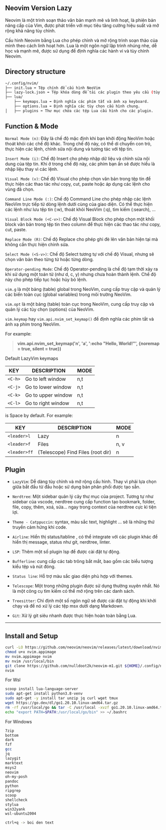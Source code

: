Neovim Version Lazy
---

Neovim là một trình soạn thảo văn bản mạnh mẽ và linh hoạt, là phiên bản nâng cấp của Vim, được phát triển với mục tiêu tăng cường hiệu suất và mở rộng khả năng tùy chỉnh.

Cấu hình Neovim bằng Lua cho phép chỉnh và mở rộng trình soạn thảo của mình theo cách linh hoạt hơn. Lua là một ngôn ngữ lập trình nhúng nhẹ, dễ học và mạnh mẽ, được sử dụng để định nghĩa các hành vi và tùy chỉnh Neovim.

## Directory structure

```bash
~/.config/nvim/
├── init.lua ➡️ Tệp chính để cấu hình NeoVim
├── lazy-lock.json ➡️ Tệp khóa dùng để tải các plugin theo yêu cầu (tùy chọn).
├── lua/
    ├── keymaps.lua ➡️ Định nghĩa các phím tắt và ánh xạ keyboard.
    ├── options.lua ➡️ Định nghĩa các tùy chọn cấu hình chung.
│   ├── plugins ➡️ Thư mục chứa các tệp Lua cấu hình cho các plugin.
```

## Function & Mode

`Normal Mode (n)`: Đây là chế độ mặc định khi bạn khởi động NeoVim hoặc thoát khỏi các chế độ khác. Trong chế độ này, có thể di chuyển con trỏ, thực hiện các lệnh, chỉnh sửa nội dung và tương tác với tệp tin.

`Insert Mode (i)`: Chế độ Insert cho phép nhập dữ liệu và chỉnh sửa nội dung của tệp tin. Khi ở trong chế độ này, các phím bạn ấn sẽ được hiểu là nhập liệu thay vì các lệnh.

`Visual Mode (v)`: Chế độ Visual cho phép chọn văn bản trong tệp tin để thực hiện các thao tác như copy, cut, paste hoặc áp dụng các lệnh cho vùng đã chọn.

`Command Line Mode (:)`: Chế độ Command Line cho phép nhập các lệnh NeoVim trực tiếp từ dòng lệnh dưới cùng của giao diện. Có thể thực hiện các lệnh như lưu tệp tin (:w), thoát khỏi NeoVim (:q), tìm kiếm (:search), ...

`Visual Block Mode (<C-v>)`: Chế độ Visual Block cho phép chọn một khối block văn bản trong tệp tin theo column để thực hiện các thao tác như copy, cut, paste.

`Replace Mode (R)`: Chế độ Replace cho phép ghi đè lên văn bản hiện tại mà không cần thực hiện chỉnh sửa.

`Select Mode (<S-v>)`: Chế độ Select tương tự với chế độ Visual, nhưng sẽ chọn văn bản theo từng từ hoặc từng dòng.

`Operator-pending Mode`: Chế độ Operator-pending là chế độ tạm thời xảy ra khi sử dụng một toán tử (như d, c, y) nhưng chưa hoàn thành lệnh. Chế độ này cho phép tiếp tục hoặc hủy bỏ lệnh.

`vim.g` là một bảng (table) global trong NeoVim, cung cấp truy cập và quản lý các biến toàn cục (global variables) trong môi trường NeoVim.

`vim.opt` là một bảng (table) toàn cục trong NeoVim, cung cấp truy cập và quản lý các tùy chọn (options) của NeoVim.

`vim.keymap` hay `vim.api.nvim_set_keymap()` để định nghĩa các phím tắt và ánh xạ phím trong NeoVim.

For example: 
> **vim.api.nvim_set_keymap('n', '<leader>a', ':echo "Hello, World!"<CR>', {noremap = true, silent = true})**

Default LazyVim keymaps

| KEY  | DESCRIPTION   | MODE   |
|-------------- | -------------- | -------------- |
| `<C-h>`    | Go to left window     | n,t     |
| `<C-j>`    | Go to lower window     | n,t     |
| `<C-k>`    | Go to upper window     | n,t     |
| `<C-l>`    | Go to right window     | n,t     |

<leader> is Space by default.
For example:

| KEY  | DESCRIPTION   | MODE   |
|-------------- | -------------- | -------------- |
| `<leader>l`    | Lazy     | n     |
| `<leader>f`    | Files     | n, v     |
| `<leader>ff`    | (Telescope) Find Files (root dir)     | n     |


## Plugin

- `LazyVim`: Dễ dàng tùy chỉnh và mở rộng cấu hình. Thay vì phải lựa chọn giữa bắt đầu từ đầu hoặc sử dụng bản phân phối được tạo sẵn.

- `Nerdtree`: Một sidebar quản lý cây thư mục của project. Tương tự như sidebar của vscode, nerdtree cung cấp function tạo bookmark, folder, file, copy, thêm, xoá, sửa... ngay trong context của nerdtree cực kì tiện lợi.

- `Theme - Catppuccin`: syntax, màu sắc text, highlight ... sẽ là những thứ truyền cảm hứng khi code.

- `Airline`: Hiển thị status/tabline , có thể integrate với các plugin khác để hiển thị message, status như git, nerdtree, linter.

- `LSP`: Thêm một số plugin lsp để được cài đặt tự động.

- `Bufferline`: cung cấp các tab trông bắt mắt, bao gồm các biểu tượng kiểu tệp và nút đóng.

- `Status line`: Hỗ trợ màu sắc giao diện phù hợp với themes.

- `Telescope`: Một trong những plugin được sử dụng thường xuyên nhất. Nó là một công cụ tìm kiếm có thể mở rộng trên các danh sách.

- `Treesitter`: Chỉ định một số ngôn ngữ sẽ được cài đặt tự động khi khởi chạy và để nó xử lý các tệp msx dưới dạng Markdown.

- `Git`: Xử lý git siêu nhanh được thực hiện hoàn toàn bằng Lua.

---

## Install and Setup

```bash
curl -LO https://github.com/neovim/neovim/releases/latest/download/nvim.appimage
chmod u+x nvim.appimage
mv nvim.appimage nvim
mv nvim /usr/local/bin
git clone https://github.com/nulldoot2k/neovim-m1.git ${HOME}/.config/nvim
nvim
```

For Wsl

```bash
scoop install lua-language-server
sudo apt-get install python3.8-venv
sudo apt-get -y install tar unzip jq curl wget tmux
wget https://go.dev/dl/go1.20.10.linux-amd64.tar.gz
rm -rf /usr/local/go && tar -C /usr/local -xvzf go1.20.10.linux-amd64.tar.gz
echo "export PATH=$PATH:/usr/local/go/bin" >> ~/.bashrc
```

For Windows

```bash
7zip
bottom
dark
fzf
gcc
jq
lazygit
marktext
msys2
neovim
oh-my-posh
pandoc
python
ripgrep
scoop
shellcheck
stylua
win32yank
wsl-ubuntu2004
```

```bash
ctrl+q -> boi den text
```

